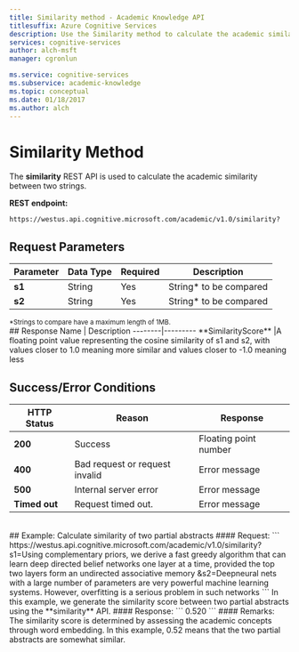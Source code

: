 ```yaml
---
title: Similarity method - Academic Knowledge API
titlesuffix: Azure Cognitive Services
description: Use the Similarity method to calculate the academic similarity of two strings.
services: cognitive-services
author: alch-msft
manager: cgronlun

ms.service: cognitive-services
ms.subservice: academic-knowledge
ms.topic: conceptual
ms.date: 01/18/2017
ms.author: alch
---
```


# Similarity Method

The **similarity** REST API is used to calculate the academic similarity between two strings. 
<br>

**REST endpoint:**
```
https://westus.api.cognitive.microsoft.com/academic/v1.0/similarity?
```

## Request Parameters
Parameter        |Data Type      |Required | Description
----------|----------|----------|------------
**s1**        |String   |Yes  |String* to be compared
**s2**        |String   |Yes  |String* to be compared
<sub>
*Strings to compare have a maximum length of 1MB.
</sub>
<br>
## Response
Name | Description
--------|---------
**SimilarityScore**        |A floating point value representing the cosine similarity of s1 and s2, with values closer to 1.0 meaning more similar and values closer to -1.0 meaning less
<br>

## Success/Error Conditions
HTTP Status | Reason | Response
-----------|----------|--------
**200**         |Success | Floating point number
**400**         | Bad request or request invalid | Error message      
**500**         |Internal server error | Error message
**Timed out**     | Request timed out.  | Error message
<br>
## Example: Calculate similarity of two partial abstracts
#### Request:
```
https://westus.api.cognitive.microsoft.com/academic/v1.0/similarity?s1=Using complementary priors, we derive a fast greedy algorithm that can learn deep directed belief networks one layer at a time, provided the top two layers form an undirected associative memory
&s2=Deepneural nets with a large number of parameters are very powerful machine learning systems. However, overfitting is a serious problem in such networks
```
In this example, we generate the similarity score between two partial abstracts using the **similarity** API.
#### Response:
```
0.520
```
#### Remarks:
The similarity score is determined by assessing the academic concepts through word embedding. In this example, 0.52 means that the two partial abstracts are somewhat similar.
<br>
